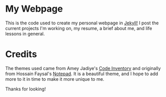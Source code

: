 # My Webpage

This is the code used to create my personal webpage in [Jekyll!](https://jekyllrb.com/) I post the current projects I'm working on, my resume, a brief about me, and life lessons in general.

# Credits

The themes used came from Amey Jadiye's [Code Inventory](https://github.com/codeinventory/codeinventory.github.io) and originally from Hossain Faysal's [Notepad](https://github.com/hmfaysal/Notepad). It is a beautiful theme, and I hope to add more to it in time to make it more unique to me.

Thanks for looking!
